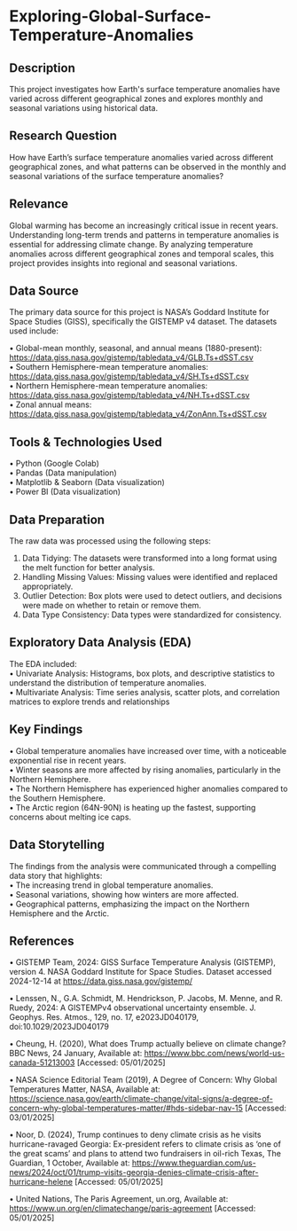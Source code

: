 # Exploring-Global-Surface-Temperature-Anomalies

## Description  
This project investigates how Earth's surface temperature anomalies have varied across different geographical zones and explores monthly and seasonal variations using historical data.

## Research Question  
How have Earth’s surface temperature anomalies varied across different geographical zones, and what patterns can be observed in the monthly and seasonal variations of the surface temperature anomalies?

## Relevance  
Global warming has become an increasingly critical issue in recent years. Understanding long-term trends and patterns in temperature anomalies is essential for addressing climate change. By analyzing temperature anomalies across different geographical zones and temporal scales, this project provides insights into regional and seasonal variations.

## Data Source
The primary data source for this project is NASA’s Goddard Institute for Space Studies (GISS), specifically the GISTEMP v4 dataset. The datasets used include:

• Global-mean monthly, seasonal, and annual means (1880-present): https://data.giss.nasa.gov/gistemp/tabledata_v4/GLB.Ts+dSST.csv   
• Southern Hemisphere-mean temperature anomalies: https://data.giss.nasa.gov/gistemp/tabledata_v4/SH.Ts+dSST.csv   
• Northern Hemisphere-mean temperature anomalies: https://data.giss.nasa.gov/gistemp/tabledata_v4/NH.Ts+dSST.csv    
• Zonal annual means: https://data.giss.nasa.gov/gistemp/tabledata_v4/ZonAnn.Ts+dSST.csv  

## Tools & Technologies Used
• Python (Google Colab)  
• Pandas (Data manipulation)  
• Matplotlib & Seaborn (Data visualization)  
• Power BI (Data visualization)  

## Data Preparation
The raw data was processed using the following steps:  
   1. Data Tidying: The datasets were transformed into a long format using the melt function for better analysis.  
   2. Handling Missing Values: Missing values were identified and replaced appropriately.  
   3. Outlier Detection: Box plots were used to detect outliers, and decisions were made on whether to retain or remove them.  
   4. Data Type Consistency: Data types were standardized for consistency.  

## Exploratory Data Analysis (EDA)
The EDA included:  
• Univariate Analysis: Histograms, box plots, and descriptive statistics to understand the distribution of temperature anomalies.  
• Multivariate Analysis: Time series analysis, scatter plots, and correlation matrices to explore trends and relationships  

## Key Findings
• Global temperature anomalies have increased over time, with a noticeable exponential rise in recent years.  
• Winter seasons are more affected by rising anomalies, particularly in the Northern Hemisphere.  
• The Northern Hemisphere has experienced higher anomalies compared to the Southern Hemisphere.  
• The Arctic region (64N-90N) is heating up the fastest, supporting concerns about melting ice caps.  

## Data Storytelling
The findings from the analysis were communicated through a compelling data story that highlights:  
• The increasing trend in global temperature anomalies.  
• Seasonal variations, showing how winters are more affected.  
• Geographical patterns, emphasizing the impact on the Northern Hemisphere and the Arctic.  

## References
• GISTEMP Team, 2024: GISS Surface Temperature Analysis (GISTEMP), version 4. NASA Goddard Institute for Space Studies. Dataset accessed 2024-12-14 at https://data.giss.nasa.gov/gistemp/  

• Lenssen, N., G.A. Schmidt, M. Hendrickson, P. Jacobs, M. Menne, and R. Ruedy, 2024: A GISTEMPv4 observational uncertainty ensemble. J. Geophys. Res. Atmos., 129, no. 17, e2023JD040179, doi:10.1029/2023JD040179  

• Cheung, H. (2020), What does Trump actually believe on climate change? BBC News, 24 January, Available at: https://www.bbc.com/news/world-us-canada-51213003 [Accessed: 05/01/2025]   

• NASA Science Editorial Team (2019), A Degree of Concern: Why Global Temperatures Matter, NASA, Available at: https://science.nasa.gov/earth/climate-change/vital-signs/a-degree-of-concern-why-global-temperatures-matter/#hds-sidebar-nav-15 [Accessed: 03/01/2025]   

• Noor, D. (2024), Trump continues to deny climate crisis as he visits hurricane-ravaged Georgia: Ex-president refers to climate crisis as ‘one of the great scams’ and plans to attend two fundraisers in oil-rich Texas, The Guardian, 1 October, Available at: https://www.theguardian.com/us-news/2024/oct/01/trump-visits-georgia-denies-climate-crisis-after-hurricane-helene [Accessed: 05/01/2025]   

• United Nations, The Paris Agreement, un.org, Available at: https://www.un.org/en/climatechange/paris-agreement [Accessed: 05/01/2025]  
